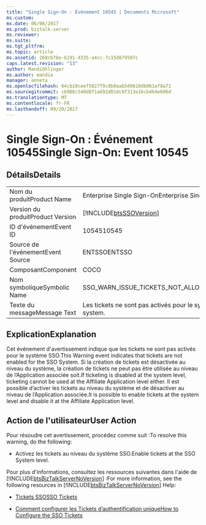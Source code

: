 ```yaml
---
title: "Single Sign-On : Événement 10545 | Documents Microsoft"
ms.custom: 
ms.date: 06/08/2017
ms.prod: biztalk-server
ms.reviewer: 
ms.suite: 
ms.tgt_pltfrm: 
ms.topic: article
ms.assetid: 268cb7be-b191-4335-a4cc-7c15d879507c
caps.latest.revision: "13"
author: MandiOhlinger
ms.author: mandia
manager: anneta
ms.openlocfilehash: 64cb10ceef5827f9c0b0aab5d9810db061af8a71
ms.sourcegitcommit: cb908c540d8f1a692d01dc8f313e16cb4b4e696d
ms.translationtype: MT
ms.contentlocale: fr-FR
ms.lasthandoff: 09/20/2017
---
```

# <a name="single-sign-on-event-10545"></a><span data-ttu-id="d0e52-102">Single Sign-On : Événement 10545</span><span class="sxs-lookup"><span data-stu-id="d0e52-102">Single Sign-On: Event 10545</span></span>
## <a name="details"></a><span data-ttu-id="d0e52-103">Détails</span><span class="sxs-lookup"><span data-stu-id="d0e52-103">Details</span></span>  
  
|||  
|-|-|  
|<span data-ttu-id="d0e52-104">Nom du produit</span><span class="sxs-lookup"><span data-stu-id="d0e52-104">Product Name</span></span>|<span data-ttu-id="d0e52-105">Enterprise Single Sign-On</span><span class="sxs-lookup"><span data-stu-id="d0e52-105">Enterprise Single Sign-On</span></span>|  
|<span data-ttu-id="d0e52-106">Version du produit</span><span class="sxs-lookup"><span data-stu-id="d0e52-106">Product Version</span></span>|[!INCLUDE[btsSSOVersion](../includes/btsssoversion-md.md)]|  
|<span data-ttu-id="d0e52-107">ID d'événement</span><span class="sxs-lookup"><span data-stu-id="d0e52-107">Event ID</span></span>|<span data-ttu-id="d0e52-108">10545</span><span class="sxs-lookup"><span data-stu-id="d0e52-108">10545</span></span>|  
|<span data-ttu-id="d0e52-109">Source de l'événement</span><span class="sxs-lookup"><span data-stu-id="d0e52-109">Event Source</span></span>|<span data-ttu-id="d0e52-110">ENTSSO</span><span class="sxs-lookup"><span data-stu-id="d0e52-110">ENTSSO</span></span>|  
|<span data-ttu-id="d0e52-111">Composant</span><span class="sxs-lookup"><span data-stu-id="d0e52-111">Component</span></span>|<span data-ttu-id="d0e52-112">CO</span><span class="sxs-lookup"><span data-stu-id="d0e52-112">CO</span></span>|  
|<span data-ttu-id="d0e52-113">Nom symbolique</span><span class="sxs-lookup"><span data-stu-id="d0e52-113">Symbolic Name</span></span>|<span data-ttu-id="d0e52-114">SSO_WARN_ISSUE_TICKETS_NOT_ALLOWED</span><span class="sxs-lookup"><span data-stu-id="d0e52-114">SSO_WARN_ISSUE_TICKETS_NOT_ALLOWED</span></span>|  
|<span data-ttu-id="d0e52-115">Texte du message</span><span class="sxs-lookup"><span data-stu-id="d0e52-115">Message Text</span></span>|<span data-ttu-id="d0e52-116">Les tickets ne sont pas activés pour le système SSO.</span><span class="sxs-lookup"><span data-stu-id="d0e52-116">Tickets are not enabled for the SSO system.</span></span>|  
  
## <a name="explanation"></a><span data-ttu-id="d0e52-117">Explication</span><span class="sxs-lookup"><span data-stu-id="d0e52-117">Explanation</span></span>  
 <span data-ttu-id="d0e52-118">Cet événement d'avertissement indique que les tickets ne sont pas activés pour le système SSO.</span><span class="sxs-lookup"><span data-stu-id="d0e52-118">This Warning event indicates that tickets are not enabled for the SSO System.</span></span> <span data-ttu-id="d0e52-119">Si la création de tickets est désactivée au niveau du système, la création de tickets ne peut pas être utilisée au niveau de l’Application associée soit.</span><span class="sxs-lookup"><span data-stu-id="d0e52-119">If ticketing is disabled at the system level, ticketing cannot be used at the Affiliate Application level either.</span></span> <span data-ttu-id="d0e52-120">Il est possible d’activer les tickets au niveau du système et de désactiver au niveau de l’Application associée.</span><span class="sxs-lookup"><span data-stu-id="d0e52-120">It is possible to enable tickets at the system level and disable it at the Affiliate Application level.</span></span>  
  
## <a name="user-action"></a><span data-ttu-id="d0e52-121">Action de l'utilisateur</span><span class="sxs-lookup"><span data-stu-id="d0e52-121">User Action</span></span>  
 <span data-ttu-id="d0e52-122">Pour résoudre cet avertissement, procédez comme suit :</span><span class="sxs-lookup"><span data-stu-id="d0e52-122">To resolve this warning, do the following:</span></span>  
  
-   <span data-ttu-id="d0e52-123">Activez les tickets au niveau du système SSO.</span><span class="sxs-lookup"><span data-stu-id="d0e52-123">Enable tickets at the SSO System level.</span></span>  
  
 <span data-ttu-id="d0e52-124">Pour plus d'informations, consultez les ressources suivantes dans l'aide de [!INCLUDE[btsBizTalkServerNoVersion](../includes/btsbiztalkservernoversion-md.md)] :</span><span class="sxs-lookup"><span data-stu-id="d0e52-124">For more information, see the following resources in [!INCLUDE[btsBizTalkServerNoVersion](../includes/btsbiztalkservernoversion-md.md)] Help:</span></span>  
  
-   [<span data-ttu-id="d0e52-125">Tickets SSO</span><span class="sxs-lookup"><span data-stu-id="d0e52-125">SSO Tickets</span></span>](../core/sso-tickets.md)  
  
-   [<span data-ttu-id="d0e52-126">Comment configurer les Tickets d’authentification unique</span><span class="sxs-lookup"><span data-stu-id="d0e52-126">How to Configure the SSO Tickets</span></span>](../core/how-to-configure-the-sso-tickets.md)